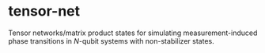 # tensor-net

Tensor networks/matrix product states for simulating measurement-induced phase
transitions in *N*-qubit systems with non-stabilizer states.

